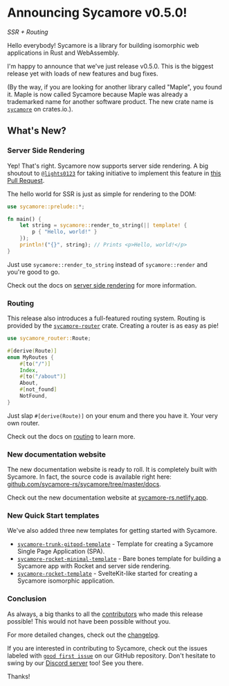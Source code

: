 # Announcing Sycamore v0.5.0!

_SSR + Routing_

Hello everybody! Sycamore is a library for building isomorphic web applications in Rust and
WebAssembly.

I'm happy to announce that we've just release v0.5.0. This is the biggest release yet with loads of
new features and bug fixes.

(By the way, if you are looking for another library called "Maple", you found it. Maple is now
called Sycamore because Maple was already a trademarked name for another software product. The new
crate name is [`sycamore`](https://crates.io/crates/sycamore) on crates.io.).

## What's New?

### Server Side Rendering

Yep! That's right. Sycamore now supports server side rendering. A big shoutout to
[`@lights0123`](https://github.com/lights0123) for taking initiative to implement this feature in
[this Pull Request](https://github.com/sycamore-rs/sycamore/pull/67).

The hello world for SSR is just as simple for rendering to the DOM:

```rust
use sycamore::prelude::*;

fn main() {
    let string = sycamore::render_to_string(|| template! {
        p { "Hello, world!" }
    });
    println!("{}", string); // Prints <p>Hello, world!</p>
}
```

Just use `sycamore::render_to_string` instead of `sycamore::render` and you're good to go.

Check out the docs on [server side rendering](https://sycamore-rs.netlify.app/docs/advanced/ssr) for
more information.

### Routing

This release also introduces a full-featured routing system. Routing is provided by the
[`sycamore-router`](https://crates.io/crates/sycamore-router) crate. Creating a router is as easy as
pie!

```rust
use sycamore_router::Route;

#[derive(Route)]
enum MyRoutes {
    #[to("/")]
    Index,
    #[to("/about")]
    About,
    #[not_found]
    NotFound,
}
```

Just slap `#[derive(Route)]` on your enum and there you have it. Your very own router.

Check out the docs on [routing](https://sycamore-rs.netlify.app/docs/advanced/routing) to learn
more.

### New documentation website

The new documentation website is ready to roll. It is completely built with Sycamore. In fact, the
source code is available right here:
[github.com/sycamore-rs/sycamore/tree/master/docs](https://github.com/sycamore-rs/sycamore/tree/master/docs).

Check out the new documentation website at
[sycamore-rs.netlify.app](https://sycamore-rs.netlify.app).

### New Quick Start templates

We've also added three new templates for getting started with Sycamore.

- [`sycamore-trunk-gitpod-template`](https://github.com/sycamore-rs/sycamore-trunk-gitpod-template) -
  Template for creating a Sycamore Single Page Application (SPA).
- [`sycamore-rocket-minimal-template`](https://github.com/sycamore-rs/sycamore-rocket-minimal-template) -
  Bare bones template for building a Sycamore app with Rocket and server side rendering.
- [`sycamore-rocket-template`](https://github.com/sycamore-rs/sycamore-rocket-template) -
  SvelteKit-like started for creating a Sycamore isomorphic application.

### Conclusion

As always, a big thanks to all the
[contributors](https://github.com/sycamore-rs/sycamore/graphs/contributors) who made this release
possible! This would not have been possible without you.

For more detailed changes, check out the
[changelog](https://github.com/sycamore-rs/sycamore/blob/master/CHANGELOG.md#-050-2021-07-06).

If you are interested in contributing to Sycamore, check out the issues labeled with
[`good first issue`](https://github.com/sycamore-rs/sycamore/issues?q=is%3Aissue+is%3Aopen+label%3A%22good+first+issue%22)
on our GitHub repository. Don't hesitate to swing by our
[Discord server](https://discord.gg/vDwFUmm6mU) too! See you there.

Thanks!
